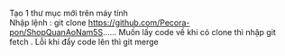 Tạo 1 thư mục mới trên máy tính 					   
Nhập lệnh : git clone https://github.com/Pecora-pon/ShopQuanAoNam5S......
Muốn lấy code về khi có clone thì nhập git fetch .
Lỗi khi đẩy code lên thì git merge

